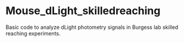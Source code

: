 # Mouse_dLight_skilledreaching
Basic code to analyze dLight photometry signals in Burgess lab skilled reaching experiments.
